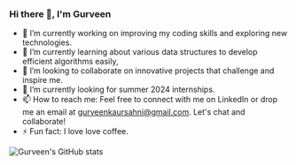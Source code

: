### Hi there 👋, I'm Gurveen

- 🔭 I’m currently working on improving my coding skills and exploring new technologies.
- 🌱 I’m currently learning about various data structures to develop efficient algorithms easily,
- 👯 I’m looking to collaborate on innovative projects that challenge and inspire me.
- 🤔 I’m currently looking for summer 2024 internships.
- 📫 How to reach me: Feel free to connect with me on LinkedIn or drop me an email at gurveenkaursahni@gmail.com. Let's chat and collaborate!
- ⚡ Fun fact: I love love coffee.

  
![Gurveen's GitHub stats](https://github-readme-stats.vercel.app/api?username=gurveenkaur6&show_icons=true&theme=radical)

